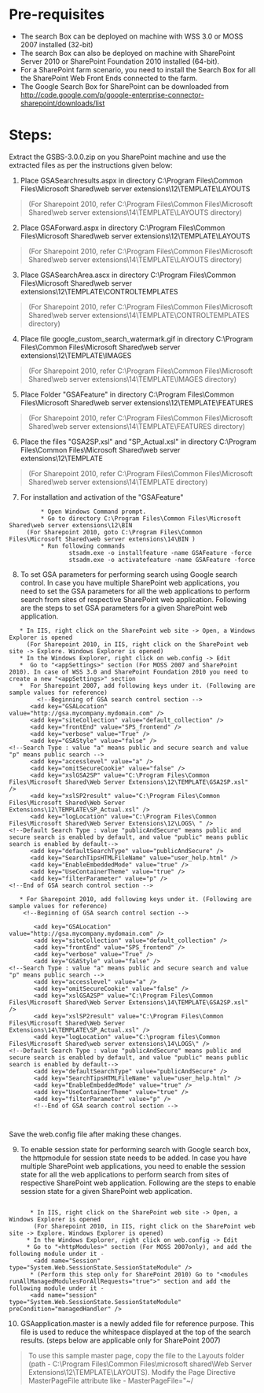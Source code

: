 # Pre-requisites #

  * The search Box can be deployed on machine with WSS 3.0 or MOSS 2007 installed (32-bit)
  * The search Box can also be deployed on machine with SharePoint Server 2010 or SharePoint Foundation 2010 installed (64-bit).
  * For a SharePoint farm scenario, you need to install the Search Box for all the SharePoint Web Front Ends connected to the farm.
  * The Google Search Box for SharePoint can be downloaded from
http://code.google.com/p/google-enterprise-connector-sharepoint/downloads/list


# Steps: #

Extract the GSBS-3.0.0.zip on you SharePoint machine and use the extracted files as per the instructions given below:

1.    Place GSASearchresults.aspx in directory C:\Program Files\Common Files\Microsoft Shared\web server extensions\12\TEMPLATE\LAYOUTS
> (For Sharepoint 2010, refer C:\Program Files\Common Files\Microsoft Shared\web server extensions\14\TEMPLATE\LAYOUTS directory)

2.    Place GSAForward.aspx in directory C:\Program Files\Common Files\Microsoft Shared\web server extensions\12\TEMPLATE\LAYOUTS
> (For Sharepoint 2010, refer C:\Program Files\Common Files\Microsoft Shared\web server extensions\14\TEMPLATE\LAYOUTS directory)

3.    Place GSASearchArea.ascx in directory C:\Program Files\Common Files\Microsoft Shared\web server extensions\12\TEMPLATE\CONTROLTEMPLATES


> (For Sharepoint 2010, refer C:\Program Files\Common Files\Microsoft Shared\web server extensions\14\TEMPLATE\CONTROLTEMPLATES directory)


4.    Place file google\_custom\_search\_watermark.gif in directory C:\Program Files\Common Files\Microsoft Shared\web server extensions\12\TEMPLATE\IMAGES


> (For Sharepoint 2010, refer C:\Program Files\Common Files\Microsoft Shared\web server extensions\14\TEMPLATE\IMAGES directory)

5.    Place Folder "GSAFeature" in directory C:\Program Files\Common Files\Microsoft Shared\web server extensions\12\TEMPLATE\FEATURES


> (For Sharepoint 2010, refer C:\Program Files\Common Files\Microsoft Shared\web server extensions\14\TEMPLATE\FEATURES directory)


6.    Place the files "GSA2SP.xsl" and "SP\_Actual.xsl" in directory C:\Program Files\Common Files\Microsoft Shared\web server extensions\12\TEMPLATE


> (For Sharepoint 2010, refer C:\Program Files\Common Files\Microsoft Shared\web server extensions\14\TEMPLATE directory)

7.    For installation and activation of the "GSAFeature"


```
         * Open Windows Command prompt. 
         * Go to directory C:\Program Files\Common Files\Microsoft Shared\web server extensions\12\BIN 
     (For Sharepoint 2010, goto C:\Program Files\Common Files\Microsoft Shared\web server extensions\14\BIN )
         * Run following commands  
                 stsadm.exe -o installfeature -name GSAFeature -force 
                 stsadm.exe -o activatefeature -name GSAFeature -force 
```

8.    To set GSA parameters for performing search using Google search control. In case you have multiple SharePoint web applications, you need to set the GSA parameters for all the web applications to perform search from sites of respective SharePoint web application. Following are the steps to set GSA parameters for a given SharePoint web application.


```
   * In IIS, right click on the SharePoint web site -> Open, a Windows Explorer is opened 
     (For Sharepoint 2010, in IIS, right click on the SharePoint web site -> Explore. Windows Explorer is opened)               
   * In the Windows Explorer, right click on web.config -> Edit               
   *  Go to "<appSettings>" section (For MOSS 2007 and SharePoint 2010). In case of WSS 3.0 and SharePoint Foundation 2010 you need to create a new "<appSettings>" section               
   *  For Sharepoint 2007, add following keys under it. (Following are sample values for reference)
        <!--Beginning of GSA search control section -->
      <add key="GSALocation"  value="http://gsa.mycompany.mydomain.com" /> 
      <add key="siteCollection" value="default_collection" /> 
      <add key="frontEnd" value="SPS_frontend" /> 
      <add key="verbose" value="True" /> 
      <add key="GSAStyle" value="false" /> 
<!--Search Type : value "a" means public and secure search and value "p" means public search -->
      <add key="accesslevel" value="a" />
      <add key="omitSecureCookie" value="false" />
      <add key="xslGSA2SP" value="C:\Program Files\Common Files\Microsoft Shared\Web Server Extensions\12\TEMPLATE\GSA2SP.xsl" /> 
      <add key="xslSP2result" value="C:\Program Files\Common Files\Microsoft Shared\Web Server Extensions\12\TEMPLATE\SP_Actual.xsl" /> 
      <add key="logLocation" value="C:\Program Files\Common Files\Microsoft Shared\Web Server Extensions\12\LOGS\ " /> 
<!--Default Search Type : value "publicAndSecure" means public and secure search is enabled by default, and value "public" means public search is enabled by default-->
      <add key="defaultSearchType" value="publicAndSecure" />
      <add key="SearchTipsHTMLFileName" value="user_help.html" />
      <add key="EnableEmbeddedMode" value="true" />     
      <add key="UseContainerTheme" value="true" />
      <add key="filterParameter" value="p" />   
<!--End of GSA search control section --> 

   * For Sharepoint 2010, add following keys under it. (Following are sample values for reference)  
    <!--Beginning of GSA search control section --> 

       <add key="GSALocation" value="http://gsa.mycompany.mydomain.com" /> 
       <add key="siteCollection" value="default_collection" /> 
       <add key="frontEnd" value="SPS_frontend" /> 
       <add key="verbose" value="True" /> 
       <add key="GSAStyle" value="false" /> 
<!--Search Type : value "a" means public and secure search and value "p" means public search -->
       <add key="accesslevel" value="a" />
       <add key="omitSecureCookie" value="false" />
       <add key="xslGSA2SP" value="C:\Program Files\Common Files\Microsoft Shared\Web Server Extensions\14\TEMPLATE\GSA2SP.xsl" /> 
       <add key="xslSP2result" value="C:\Program Files\Common Files\Microsoft Shared\Web Server Extensions\14\TEMPLATE\SP_Actual.xsl" /> 
       <add key="logLocation" value="C:\program files\Common Files\Microsoft Shared\web server extensions\14\LOGS\" /> 
<!--Default Search Type : value "publicAndSecure" means public and secure search is enabled by default, and value "public" means public search is enabled by default-->
       <add key="defaultSearchType" value="publicAndSecure" />
       <add key="SearchTipsHTMLFileName" value="user_help.html" />
       <add key="EnableEmbeddedMode" value="true" />     
       <add key="UseContainerTheme" value="true" />
       <add key="filterParameter" value="p" />   
       <!--End of GSA search control section -->   

    
```
Save the web.config file after making these changes.


9.    To enable session state for performing search with Google search box, the httpmodule for session state needs to be added. In case you have multiple SharePoint web applications, you need to enable the session state for all the web applications to perform search from sites of respective SharePoint web application. Following are the steps to enable session state for a given SharePoint web application.

```

      * In IIS, right click on the SharePoint web site -> Open, a Windows Explorer is opened  
       (For Sharepoint 2010, in IIS, right click on the SharePoint web site -> Explore. Windows Explorer is opened)  
     * In the Windows Explorer, right click on web.config -> Edit   
     * Go to "<httpModules>" section (For MOSS 2007only), and add the following module under it -  
       <add name="Session" type="System.Web.SessionState.SessionStateModule" />    
      * (Perform this step only for SharePoint 2010) Go to "<modules runAllManagedModulesForAllRequests="true">" section and add the       following module under it -   
      <add name="session" type="System.Web.SessionState.SessionStateModule" preCondition="managedHandler" />   

```



10. GSAapplication.master is a newly added file for reference purpose. This file is used to reduce the whitespace displayed at the top of the search results. (steps below are applicable only for SharePoint 2007)
> To use this sample master page, copy the file to the Layouts folder (path - C:\Program Files\Common Files\microsoft shared\Web Server Extensions\12\TEMPLATE\LAYOUTS).
> Modify the Page Directive MasterPageFile attribute like -  MasterPageFile="~/
